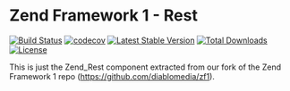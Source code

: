 Zend Framework 1 - Rest
============================
[![Build Status](https://travis-ci.com/diablomedia/zf1-rest.svg?branch=master)](https://travis-ci.com/diablomedia/zf1-rest)
[![codecov](https://codecov.io/gh/diablomedia/zf1-rest/branch/master/graph/badge.svg)](https://codecov.io/gh/diablomedia/zf1-rest)
[![Latest Stable Version](https://poser.pugx.org/diablomedia/zendframework1-rest/v/stable)](https://packagist.org/packages/diablomedia/zendframework1-rest)
[![Total Downloads](https://poser.pugx.org/diablomedia/zendframework1-rest/downloads)](https://packagist.org/packages/diablomedia/zendframework1-rest)
[![License](https://poser.pugx.org/diablomedia/zendframework1-rest/license)](https://packagist.org/packages/diablomedia/zendframework1-rest)

This is just the Zend_Rest component extracted from our fork of the Zend Framework 1 repo (https://github.com/diablomedia/zf1).
